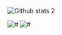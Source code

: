 <!---
TanerKavak/TanerKavak is a ✨ special ✨ repository because its `README.md` (this file) appears on your GitHub profile.
You can click the Preview link to take a look at your changes.
--->
![Github stats 2](https://github-readme-stats.vercel.app/api?username=TanerKavak&show_icons=true&theme=radical)
<p><img align="left" src="https://github-readme-stats.vercel.app/api/top-langs?username=tanerkavak&show_icons=true&locale=en&layout=compact" alt="#" /></p>
<p align="left"> <img src="https://komarev.com/ghpvc/?username=tanerkavak&label=Profile%20views&color=0e75b6&style=flat" alt="#" /> </p>
